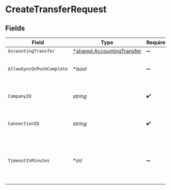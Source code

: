 # CreateTransferRequest


## Fields

| Field                                                                   | Type                                                                    | Required                                                                | Description                                                             | Example                                                                 |
| ----------------------------------------------------------------------- | ----------------------------------------------------------------------- | ----------------------------------------------------------------------- | ----------------------------------------------------------------------- | ----------------------------------------------------------------------- |
| `AccountingTransfer`                                                    | [*shared.AccountingTransfer](../../models/shared/accountingtransfer.md) | :heavy_minus_sign:                                                      | N/A                                                                     |                                                                         |
| `AllowSyncOnPushComplete`                                               | **bool*                                                                 | :heavy_minus_sign:                                                      | Allow a sync upon push completion.                                      |                                                                         |
| `CompanyID`                                                             | *string*                                                                | :heavy_check_mark:                                                      | Unique identifier for a company.                                        | 8a210b68-6988-11ed-a1eb-0242ac120002                                    |
| `ConnectionID`                                                          | *string*                                                                | :heavy_check_mark:                                                      | Unique identifier for a connection.                                     | 2e9d2c44-f675-40ba-8049-353bfcb5e171                                    |
| `TimeoutInMinutes`                                                      | **int*                                                                  | :heavy_minus_sign:                                                      | Time limit for the push operation to complete before it is timed out.   |                                                                         |